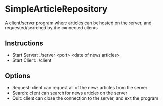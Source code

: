 # SimpleArticleRepository
A client/server program where articles can be hosted on the server, and requested/searched by the connected clients.
## Instructions
- Start Server: ./server \<port\> \<date of news articles\>
- Start Client: ./client <IP addres> <port>
## Options
- Request: client can request all of the news articles from the server
- Search: client can search for news articles on the server
- Quit: client can close the connection to the server, and exit the program
